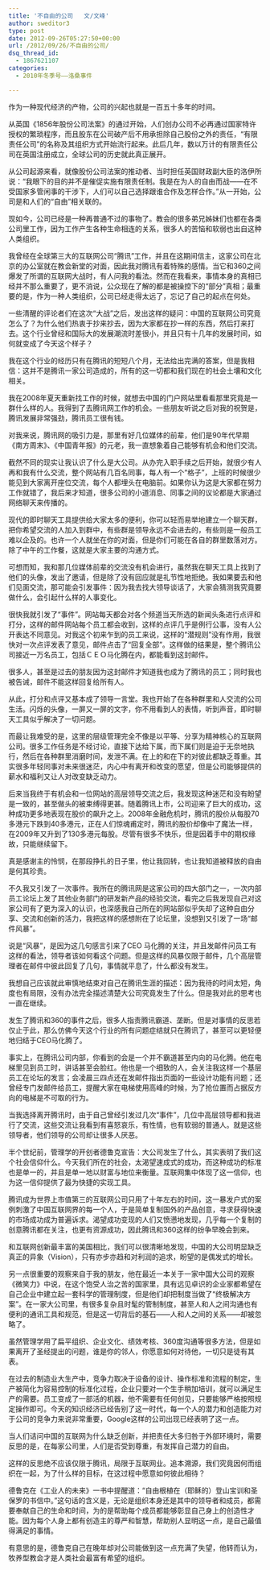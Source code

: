 ```yaml
---
title: '不自由的公司   文/文峰'
author: sweditor3
type: post
date: 2012-09-26T05:27:50+00:00
url: /2012/09/26/不自由的公司/
dsq_thread_id:
  - 1867621107
categories:
  - 2010年冬季号——洛桑事件

---
```

作为一种现代经济的产物，公司的兴起也就是一百五十多年的时间。
  
从英国《1856年股份公司法案》的通过开始，人们创办公司不必再通过国家特许授权的繁琐程序，而且股东在公司破产后不用承担除自己股份之外的责任，“有限责任公司”的名称及其组织方式开始流行起来。此后几年，数以万计的有限责任公司在英国注册成立，全球公司的历史就此真正展开。
  
从公司起源来看，就像股份公司法案的推动者、当时担任英国财政副大臣的洛伊所说：“我眼下的目的并不是催促实施有限责任制。我是在为人的自由而战——在不受国家多管闲事的干涉下，人们可以自己选择跟谁合作及怎样合作。”从一开始，公司是和人们的“自由”相关联的。
  
现如今，公司已经是一种再普通不过的事物了。教会的很多弟兄姊妹们也都在各类公司里工作，因为工作产生各种生命相连的关系，很多人的苦恼和软弱也出自这种人类组织。
  
我曾经在全球第三大的互联网公司“腾讯”工作，并且在这期间信主，这家公司在北京的办公室就在教会新堂的对面，因此我对腾讯有着特殊的感情。当它和360之间爆发了所谓的互联网大战时，有人问我的看法。然而在我看来，事情本身的真相已经并不那么重要了，更不消说，公众现在了解的都是被操控下的“部分”真相；最重要的是，作为一种人类组织，公司已经走得太远了，忘记了自己的起点在何处。
  
一些清醒的评论者们在这次“大战”之后，发出这样的疑问：中国的互联网公司究竟怎么了？为什么他们热衷于抄来抄去，因为大家都在抄一样的东西，然后打来打去。这个行业曾经和国际大的发展潮流时差很小，并且只有十几年的发展时间，如何就变成了今天这个样子？
  
我在这个行业的经历只有在腾讯的短短八个月，无法给出完满的答案，但是我相信：这并不是腾讯一家公司造成的，所有的这一切都和我们现在的社会土壤和文化相关。
  
我在2008年夏天重新找工作的时候，就想去中国的门户网站里看看那里究竟是一群什么样的人。我得到了去腾讯网工作的机会。一些朋友听说之后对我的祝贺是，腾讯发展非常强劲，腾讯员工很有钱。
  
对我来说，腾讯网的吸引力是，那里有好几位媒体的前辈，他们是90年代早期《南方周末》、《中国青年报》的元老，我一直想象着自己能够有机会和他们交流。
  
截然不同的现实让我认识了什么是大公司。从办完入职手续之后开始，就很少有人再和我有什么交流，整个网站有几百名同事，每人有一个“格子”，上班的时候很少能见到大家离开座位交流，每个人都埋头在电脑前。如果你认为这是大家都在努力工作就错了，我后来才知道，很多公司的小道消息、同事之间的议论都是大家通过网络聊天来传播的。
  
现代的即时聊天工具提供给大家太多的便利，你可以轻而易举地建立一个聊天群，把你希望交流的人加入到群中，有些群是领导永远不会进去的，有些则是一般员工难以企及的。也许一个人就坐在你的对面，但是你们可能在各自的群里数落对方。除了中午的工作餐，这就是大家主要的沟通方式。
  
可想而知，我和那几位媒体前辈的交流没有机会进行，虽然我在聊天工具上找到了他们的头像，发出了邀请，但是除了没有回应就是礼节性地拒绝。我如果要去和他们见面交流，那可能会引发事件：因为我去找大领导谈话了，大家会猜测我究竟要做什么，会引起什么样的人事变化。
  
很快我就引发了“事件”。网站每天都会对各个频道当天所选的新闻头条进行点评和打分，这样的邮件网站每个员工都会收到，这样的点评几乎是例行公事，没有人公开表达不同意见。对我这个初来乍到的员工来说，这样的“潜规则”没有作用，我很快对一次点评发表了意见，邮件点击了“回复全部”。这样做的结果是，整个腾讯公司接近一万名员工，包括ＣＥＯ马化腾在内，都能看到这封邮件。
  
很多人，甚至是过去的朋友因为这封邮件才知道我也成为了腾讯的员工；同时我也被告诫，邮件不能这样回复给所有人。
  
从此，打分和点评又基本成了领导一言堂。我也开始了在各种群里和人交流的公司生活。闪烁的头像，一屏又一屏的文字，你不用看到人的表情，听到声音，即时聊天工具似乎解决了一切问题。
  
而最让我难受的是，这里的层级管理完全不像是以平等、分享为精神核心的互联网公司。很多工作任务是不经讨论，直接下达给下属，而下属们则是迫于无奈地执行，然后在各种群里消磨时间，发泄不满。在上的和在下的对彼此都缺乏尊重。其实很多年轻同事对未来很迷茫，内心中有离开和改变的愿望，但是公司能够提供的薪水和福利又让人对改变缺乏动力。
  
后来当我终于有机会和一位网站的高层领导交流之后，我发现这种迷茫和没有盼望是一致的，甚至做头的被束缚得更甚。随着腾讯上市，公司迎来了巨大的成功，这种成功更多地表现在股价的飙升之上。2008年金融危机时，腾讯的股价从每股70多港元下跌到40多港元，正在人们惊魂甫定时，腾讯的股价却像中了魔法一样，在2009年又升到了130多港元每股。尽管有很多不快乐，但是因着手中的期权缘故，只能继续留下。
  
真是感谢主的怜悯，在那段挣扎的日子里，他让我回转，也让我知道被释放的自由是何其珍贵。
  
不久我又引发了一次事件。我所在的腾讯网是这家公司的四大部门之一，一次内部员工论坛上发了其他业务部门的研发新产品的经验交流，看完之后我发现自己对这家公司有了更为深入的认识，也深感我自己所在的网站部似乎失却了这种自由分享、交流和创新的活力，我把这样的感想附在了论坛里，没想到又引发了一场“邮件风暴”。
  
说是“风暴”，是因为这几句感言引来了CEO 马化腾的关注，并且发邮件问员工有这样的看法，领导者该如何看这个问题。但是这样的风暴仅限于邮件，几个高层管理者在邮件中彼此回复了几句，事情就平息了，什么都没有发生。
  
我想自己应该就此审慎地结束对自己在腾讯生涯的描述：因为我待的时间太短，角度也有局限，没有办法完全描述清楚大公司究竟发生了什么。但是我对此的思考也一直在继续。
  
发生了腾讯和360的事件之后，很多人指责腾讯霸道、垄断。但是对事情的反思若仅止于此，那么仿佛今天这个行业的所有问题症结就只在腾讯了，甚至可以更轻便地归结于CEO马化腾了。
  
事实上，在腾讯公司内部，你看到的会是一个并不霸道甚至内向的马化腾。他在电梯里见到员工时，讲话甚至会脸红。他也是一个细致的人，会关注我这样一个基层员工在论坛的发言；会凌晨三四点还在发邮件指出页面的一些设计功能有问题；还曾经专门发邮件给员工，提醒大家在电梯使用高峰的时候，为了抢位置而占据反方向的电梯是不可取的行为。
  
当我选择离开腾讯时，由于自己曾经引发过几次“事件”，几位中高层领导都和我进行了交流，这些交流让我看到有喜怒哀乐，有性情，也有软弱的普通人。就是这些领导者，他们领导的公司却让很多人厌恶。
  
半个世纪前，管理学的开创者德鲁克宣告：大公司发生了什么，其实表明了我们这个社会信仰什么。今天我们所在的社会，太渴望速成式的成功，而这种成功的标准也是单一的，并且是单一地以财富与地位来衡量。互联网集中体现了这一信仰，也为这一信仰提供了最为快捷的实现工具。
  
腾讯成为世界上市值第三的互联网公司只用了十年左右的时间，这一暴发户式的案例刺激了中国互联网界的每一个人，于是简单复制国外的产品创意，寻求获得快速的市场成功成为普遍诉求。渴望成功变现的人们又愤懑地发现，几乎每一个复制的创意腾讯都在关注，也更有资源成功，因此腾讯和360这样的纷争早晚会到来。
  
和互联网创新最丰富的美国相比，我们可以很清晰地发现，中国的大公司明显缺乏真正的异象（Vision），只有亦步亦趋和对利润的追求，盼望的是偶发式的增长。
  
另一点很重要的观察来自于我的朋友，他在最近一本关于一家中国大公司的观察《微笑力》中说，在这个饱受人治之苦的国家里，具有远见卓识的企业家都希望在自己企业中建立起一套科学的管理制度，但是他们却把制度当做了“终极解决方案”。在一家大公司里，有很多复杂且时髦的管制制度，甚至人和人之间沟通也有便利的通讯工具和规范，但是这一切背后的基石——人和人之间的关系——却被忽略了。
  
虽然管理学用了扁平组织、企业文化、绩效考核、360度沟通等很多方法，但是如果离开了圣经提出的问题，谁是你的邻人，你愿意如何对待他，一切只是徒有其表。
  
在过去的制造业大生产中，竞争力取决于设备的设计、操作标准和流程的制定，生产被简化为容易控制的标准化过程，企业只要对一个生手稍加培训，就可以满足生产的需要。员工变成了一部活的机器，他不需要有任何创见，只要能够严格按照规定操作即可。今天的知识经济已经告别了这一时代，每一个人的潜力和创造能力对于公司的竞争力来说非常重要，Google这样的公司出现已经表明了这一点。
  
当人们诘问中国的互联网为什么缺乏创新，并把责任大多归咎于外部环境时，需要反思的是，在每家公司里，人们是否受到尊重，有发挥自己潜力的自由。
  
这样的反思绝不应该仅限于腾讯，局限于互联网业。追本溯源，我们究竟因何而组织在一起，为了什么样的目标，在这过程中愿意如何彼此相待？
  
德鲁克在《工业人的未来》一书中提醒道：“自由根植在（耶稣的）登山宝训和圣保罗的书信中。”这句话的含义是，无论是组织本身还是其中的领导者和成员，都需要奉献自己的生命和时间，为的是帮助每个成员都能够彰显自己身上的创造性才能。因为每个人身上都有创造主的尊严和智慧，帮助别人显明这一点，是自己最值得满足的事情。
  
有意思的是，德鲁克自己在晚年却对公司能做到这一点充满了失望，他转而认为，牧养型教会才是人类社会最富有希望的组织。